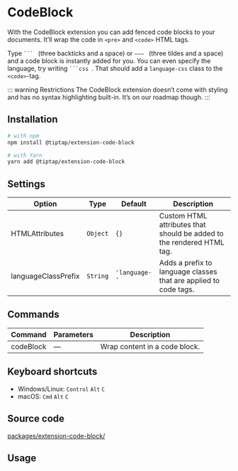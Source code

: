 # CodeBlock
With the CodeBlock extension you can add fenced code blocks to your documents. It’ll wrap the code in `<pre>` and `<code>` HTML tags.

Type <code>&grave;&grave;&grave;&nbsp;</code> (three backticks and a space) or <code>&Tilde;&Tilde;&Tilde;&nbsp;</code> (three tildes and a space) and a code block is instantly added for you. You can even specify the language, try writing <code>&grave;&grave;&grave;css&nbsp;</code>. That should add a `language-css` class to the `<code>`-tag.

::: warning Restrictions
The CodeBlock extension doesn’t come with styling and has no syntax highlighting built-in. It’s on our roadmap though.
:::

## Installation
```bash
# with npm
npm install @tiptap/extension-code-block

# with Yarn
yarn add @tiptap/extension-code-block
```

## Settings
| Option              | Type     | Default       | Description                                                           |
| ------------------- | -------- | ------------- | --------------------------------------------------------------------- |
| HTMLAttributes      | `Object` | `{}`          | Custom HTML attributes that should be added to the rendered HTML tag. |
| languageClassPrefix | `String` | `'language-'` | Adds a prefix to language classes that are applied to code tags.      |

## Commands
| Command   | Parameters | Description                   |
| --------- | ---------- | ----------------------------- |
| codeBlock | —          | Wrap content in a code block. |

## Keyboard shortcuts
* Windows/Linux: `Control`&nbsp;`Alt`&nbsp;`C`
* macOS: `Cmd`&nbsp;`Alt`&nbsp;`C`

## Source code
[packages/extension-code-block/](https://github.com/ueberdosis/tiptap-next/blob/main/packages/extension-code-block/)

## Usage
<demo name="Nodes/CodeBlock" highlight="3-5,17,36" />
